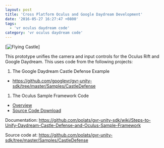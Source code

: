```yaml
---
layout: post
title: 'Cross Platform Oculus and Google Daydream Development'
date: '2016-05-27 16:27:47 +0800'
tags:
  - 'vr oculus daydream code'
category: 'vr oculus daydream code'
---
```


[![Flying Castle](http://i.giphy.com/BRBSiPddmQQlW.gif "Flying Castle!")]

This prototype unifies the camera and input controls for the Oculus Rift and Google Daydream. This uses code from the following projects:

1. The Google Daydream Castle Defense Example 

 * https://github.com/googlevr/gvr-unity-sdk/tree/master/Samples/CastleDefense

1. The Oculus Sample Framework Code
 * [Overview](https://developer.oculus.com/blog/introducing-the-oculus-sample-framework-for-unity-5/ "Overview")
 * [Source Code Download](https://developer.oculus.com/downloads/game-engines/1.3.0/Oculus_Sample_Framework_for_Unity_5_Project/ "Source Code Download")
 
Documentation: https://github.com/polats/gvr-unity-sdk/wiki/Steps-to-Unify-Daydream-Castle-Defense-and-Oculus-Sample-Framework
 
Source code at: https://github.com/polats/gvr-unity-sdk/tree/master/Samples/CastleDefense